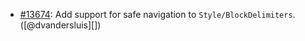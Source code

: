 * [#13674](https://github.com/rubocop/rubocop/pull/13674): Add support for safe navigation to `Style/BlockDelimiters`. ([@dvandersluis][])
